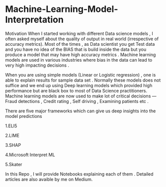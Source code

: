 # Machine-Learning-Model-Interpretation

Motivation
When I started working with different Data science models , I often asked myself about the quality of output in real world (irrespective of accuracy metrics). Most of the times , as Data scientist you get Test data and you have no idea of the BIAS that is build inside the data but you produce a model that may have high accuracy metrics . Machine learning models are used in various industries where bias in the data can lead to very high impacting decisions .

When you are using simple models (Linear or Logistic regression) , one is able to explain results for sample data set . Normally these models does not suffice and we end up using Deep learning models which provided high performance but are black box to most of Data Science practitioners. Machine learning models are now used to make lot of critical decisions — Fraud detections , Credit rating , Self driving , Examining patients etc .

There are five major frameworks which can give us deep insights into the model predictions 

1.ELI5

2.LIME

3.SHAP

4.Microsoft Interpret ML

5.Skater

In this Repo , I will provide Notebooks explaining each of them . Detailed articles are also avaible by me on Medium.
